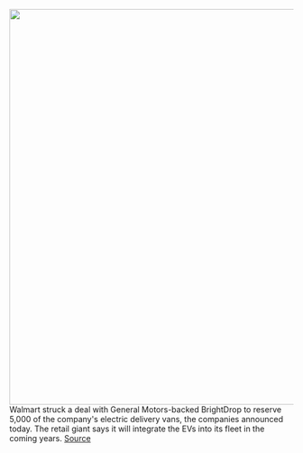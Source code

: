 <img src='https://cdn.vox-cdn.com/thumbor/UN6zetd81FE6FzgigOpTS9RVao8=/0x0:8688x5792/1200x800/filters:focal(3649x2201:5039x3591)/cdn.vox-cdn.com/uploads/chorus_image/image/70350771/22_3271_0146.0.jpg' width='700px' /><br/>
Walmart struck a deal with General Motors-backed BrightDrop to reserve 5,000 of the company's electric delivery vans, the companies announced today. The retail giant says it will integrate the EVs into its fleet in the coming years.
<a href='https://www.theverge.com/2022/1/5/22867087/walmart-brightdrop-electric-delivery-van-gm-fedex'> Source <a/>